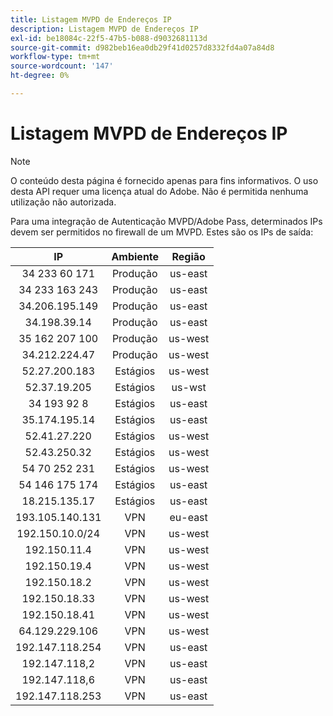 ```yaml
---
title: Listagem MVPD de Endereços IP
description: Listagem MVPD de Endereços IP
exl-id: be18084c-22f5-47b5-b088-d9032681113d
source-git-commit: d982beb16ea0db29f41d0257d8332fd4a07a84d8
workflow-type: tm+mt
source-wordcount: '147'
ht-degree: 0%

---
```


# Listagem MVPD de Endereços IP

>[!NOTE]
>
>O conteúdo desta página é fornecido apenas para fins informativos. O uso desta API requer uma licença atual do Adobe. Não é permitida nenhuma utilização não autorizada.

Para uma integração de Autenticação MVPD/Adobe Pass, determinados IPs devem ser permitidos no firewall de um MVPD. Estes são os IPs de saída:

| IP | Ambiente | Região |
| :-------------: | :---------: | :-----: |
| 34 233 60 171 | Produção | us-east |
| 34 233 163 243 | Produção | us-east |
| 34.206.195.149 | Produção | us-east |
| 34.198.39.14 | Produção | us-east |
| 35 162 207 100 | Produção | us-west |
| 34.212.224.47 | Produção | us-west |
| 52.27.200.183 | Estágios | us-west |
| 52.37.19.205 | Estágios | us-wst |
| 34 193 92 8 | Estágios | us-east |
| 35.174.195.14 | Estágios | us-east |
| 52.41.27.220 | Estágios | us-west |
| 52.43.250.32 | Estágios | us-west |
| 54 70 252 231 | Estágios | us-west |
| 54 146 175 174 | Estágios | us-east |
| 18.215.135.17 | Estágios | us-east |
| 193.105.140.131 | VPN | eu-east |
| 192.150.10.0/24 | VPN | us-west |
| 192.150.11.4 | VPN | us-west |
| 192.150.19.4 | VPN | us-west |
| 192.150.18.2 | VPN | us-west |
| 192.150.18.33 | VPN | us-west |
| 192.150.18.41 | VPN | us-west |
| 64.129.229.106 | VPN | us-west |
| 192.147.118.254 | VPN | us-east |
| 192.147.118,2 | VPN | us-east |
| 192.147.118,6 | VPN | us-east |
| 192.147.118.253 | VPN | us-east |
